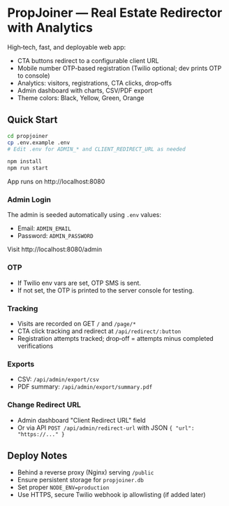 # PropJoiner — Real Estate Redirector with Analytics

High‑tech, fast, and deployable web app:
- CTA buttons redirect to a configurable client URL
- Mobile number OTP-based registration (Twilio optional; dev prints OTP to console)
- Analytics: visitors, registrations, CTA clicks, drop‑offs
- Admin dashboard with charts, CSV/PDF export
- Theme colors: Black, Yellow, Green, Orange

## Quick Start

```bash
cd propjoiner
cp .env.example .env
# Edit .env for ADMIN_* and CLIENT_REDIRECT_URL as needed

npm install
npm run start
```

App runs on http://localhost:8080

### Admin Login
The admin is seeded automatically using `.env` values:
- Email: `ADMIN_EMAIL`
- Password: `ADMIN_PASSWORD`

Visit http://localhost:8080/admin

### OTP
- If Twilio env vars are set, OTP SMS is sent.
- If not set, the OTP is printed to the server console for testing.

### Tracking
- Visits are recorded on GET `/` and `/page/*`
- CTA click tracking and redirect at `/api/redirect/:button`
- Registration attempts tracked; drop‑off = attempts minus completed verifications

### Exports
- CSV: `/api/admin/export/csv`
- PDF summary: `/api/admin/export/summary.pdf`

### Change Redirect URL
- Admin dashboard "Client Redirect URL" field
- Or via API `POST /api/admin/redirect-url` with JSON `{ "url": "https://..." }`

## Deploy Notes
- Behind a reverse proxy (Nginx) serving `/public`
- Ensure persistent storage for `propjoiner.db`
- Set proper `NODE_ENV=production`
- Use HTTPS, secure Twilio webhook ip allowlisting (if added later)
